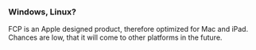 ### Windows, Linux?

FCP is an Apple designed product, therefore optimized for Mac and iPad.
Chances are low, that it will come to other platforms in the future.
